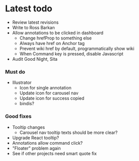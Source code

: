 # Latest todo
* Review latest revisions
* Write to Ross Barkan
* Allow annotations to be clicked in dashboard
    * Change hrefProp to something else
    * Always have href on Anchor tag
    * Prevent wiki href by default, programmatically show wiki
    * When Command key is pressed, disable Javascript
* Audit Good Night, Sita

### Must do
* Illustrator
    * Icon for single annotation
    * Update icon for carousel nav
    * Update icon for success copied
    * bindis?

### Good fixes
* Tooltip changes
    * Carousel nav tooltip texts should be more clear?
* Upgrade React tooltip?
* Annotations allow command click?
* "Floater" problem again
* See if other projects need smart quote fix